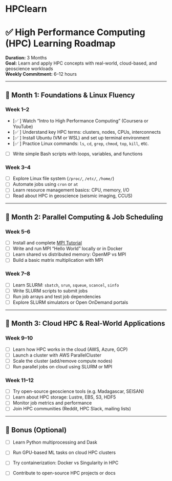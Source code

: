 # HPClearn
# ✅ High Performance Computing (HPC) Learning Roadmap
**Duration:** 3 Months  
**Goal:** Learn and apply HPC concepts with real-world, cloud-based, and geoscience workloads  
**Weekly Commitment:** 6–12 hours

---

## 📅 Month 1: Foundations & Linux Fluency

### Week 1–2
- [✅ ] Watch “Intro to High Performance Computing” (Coursera or YouTube)
- [✅ ] Understand key HPC terms: clusters, nodes, CPUs, interconnects
- [✅ ] Install Ubuntu (VM or WSL) and set up terminal environment
- [✅ ] Practice Linux commands: `ls`, `cd`, `grep`, `chmod`, `top`, `kill`, etc.
- [ ] Write simple Bash scripts with loops, variables, and functions

### Week 3–4
- [ ] Explore Linux file system (`/proc/`, `/etc/`, `/home/`)
- [ ] Automate jobs using `cron` or `at`
- [ ] Learn resource management basics: CPU, memory, I/O
- [ ] Read about HPC in geoscience (seismic imaging, CCUS)

---

## 📅 Month 2: Parallel Computing & Job Scheduling

### Week 5–6
- [ ] Install and complete [MPI Tutorial](https://mpitutorial.com/)
- [ ] Write and run MPI “Hello World” locally or in Docker
- [ ] Learn shared vs distributed memory: OpenMP vs MPI
- [ ] Build a basic matrix multiplication with MPI

### Week 7–8
- [ ] Learn SLURM: `sbatch`, `srun`, `squeue`, `scancel`, `sinfo`
- [ ] Write SLURM scripts to submit jobs
- [ ] Run job arrays and test job dependencies
- [ ] Explore SLURM simulators or Open OnDemand portals

---

## 📅 Month 3: Cloud HPC & Real-World Applications

### Week 9–10
- [ ] Learn how HPC works in the cloud (AWS, Azure, GCP)
- [ ] Launch a cluster with AWS ParallelCluster
- [ ] Scale the cluster (add/remove compute nodes)
- [ ] Run parallel jobs on cloud using SLURM or MPI

### Week 11–12
- [ ] Try open-source geoscience tools (e.g. Madagascar, SEISAN)
- [ ] Learn about HPC storage: Lustre, EBS, S3, HDF5
- [ ] Monitor job metrics and performance
- [ ] Join HPC communities (Reddit, HPC Slack, mailing lists)

---

## 🧠 Bonus (Optional)
- [ ] Learn Python multiprocessing and Dask
- [ ] Run GPU-based ML tasks on cloud HPC clusters
- [ ] Try containerization: Docker vs Singularity in HPC
- [ ] Contribute to open-source HPC projects or docs

